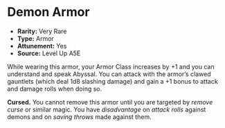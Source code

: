 
# Demon Armor

* **Rarity:** Very Rare
* **Type:** Armor
* **Attunement:** Yes
* **Source:** Level Up A5E


While wearing this armor, your Armor Class increases by +1 and you can understand and speak Abyssal. You can attack with the armor’s clawed gauntlets (which deal 1d8 slashing damage) and gain a +1 bonus to attack and damage rolls when doing so.

**Cursed.** You cannot remove this armor until you are targeted by _remove curse_ or similar magic. You have _disadvantage_  on _attack rolls_  against demons and on _saving throws_  made against them.
